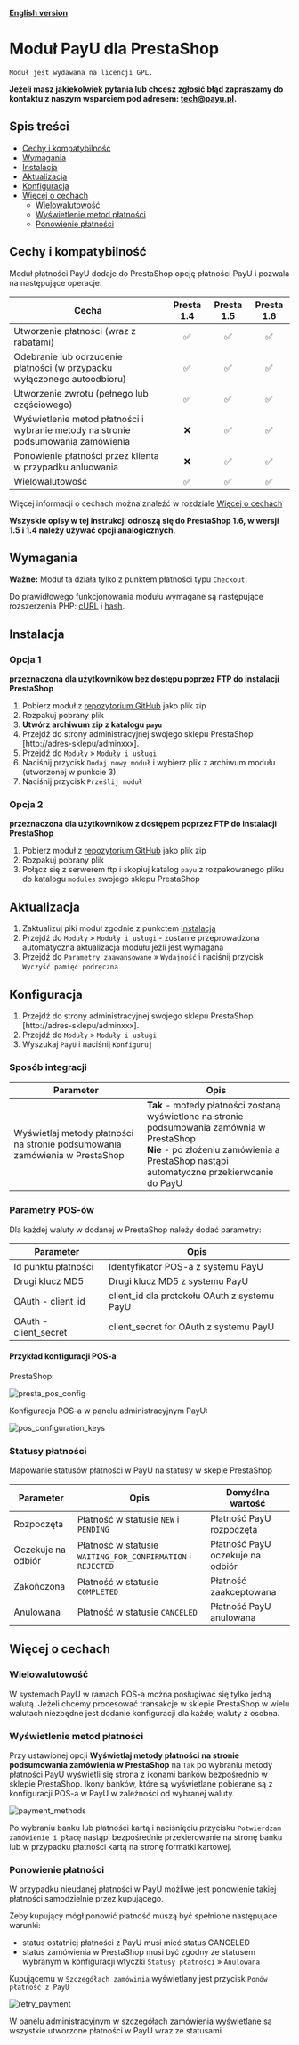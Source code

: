 [**English version**][ext0]

# Moduł PayU dla PrestaShop
``Moduł jest wydawana na licencji GPL.``

**Jeżeli masz jakiekolwiek pytania lub chcesz zgłosić błąd zapraszamy do kontaktu z naszym wsparciem pod adresem: tech@payu.pl.**

## Spis treści

* [Cechy i kompatybilność](#cechy-i-kompatybilność)
* [Wymagania](#wymagania) 
* [Instalacja](#instalacja)
* [Aktualizacja](#aktualizacja)
* [Konfiguracja](#konfiguracja)
* [Więcej o cechach](#więcej-o-cechah)
    * [Wielowalutowość](#wielowalutowość)
    * [Wyświetlenie metod płatności](#wyświetlenie-metod-płatności)
    * [Ponowienie płatności](#ponowienie-płatności)

## Cechy i kompatybilność
Moduł płatności PayU dodaje do PrestaShop opcję płatności PayU i pozwala na następujące operacje:

| Cecha | Presta 1.4 | Presta 1.5 | Presta 1.6 |
|---------|:-----------:|:-----------:|:-----------:|
| Utworzenie płatności (wraz z rabatami) | :white_check_mark: | :white_check_mark: | :white_check_mark: |
| Odebranie lub odrzucenie płatności (w przypadku wyłączonego autoodbioru) | :white_check_mark: | :white_check_mark: | :white_check_mark: |
| Utworzenie zwrotu (pełnego lub częściowego) | :white_check_mark: | :white_check_mark: | :white_check_mark: |
| Wyświetlenie metod płatności i wybranie metody na stronie podsumowania zamówienia | :x: | :white_check_mark: | :white_check_mark: |
| Ponowienie płatności przez klienta w przypadku anluowania | :x: | :white_check_mark: | :white_check_mark: |
| Wielowalutowość | :white_check_mark: | :white_check_mark: | :white_check_mark: |

Więcej informacji o cechach można znaleźć w rozdziale [Więcej o cechach](#więcej-o-cechah) 

**Wszyskie opisy w tej instrukcji odnoszą się do PrestaShop 1.6, w wersji 1.5 i 1.4 należy używać opcji analogicznych**.

## Wymagania

**Ważne:** Moduł ta działa tylko z punktem płatności typu `Checkout`.

Do prawidłowego funkcjonowania modułu wymagane są następujące rozszerzenia PHP: [cURL][ext1] i [hash][ext2].

## Instalacja

### Opcja 1 
**przeznaczona dla użytkowników bez dostępu poprzez FTP do instalacji PrestaShop**

1. Pobierz moduł z [repozytorium GitHub][ext3] jako plik zip
1. Rozpakuj pobrany plik
1. **Utwórz archiwum zip z katalogu `payu`**
1. Przejdź do strony administracyjnej swojego sklepu PrestaShop [http://adres-sklepu/adminxxx].
1. Przejdź do `Moduły` » `Moduły i usługi`
1. Naciśnij przycisk `Dodaj nowy moduł` i wybierz plik z archiwum modułu (utworzonej w punkcie 3)
1. Naciśnij przycisk `Prześlij moduł`

### Opcja 2 
**przeznaczona dla użytkowników z dostępem poprzez FTP do instalacji PrestaShop**

1. Pobierz moduł z [repozytorium GitHub][ext3] jako plik zip
1. Rozpakuj pobrany plik
1. Połącz się z serwerem ftp i skopiuj katalog `payu` z rozpakowanego pliku do katalogu `modules` swojego sklepu PrestaShop  

## Aktualizacja

1. Zaktualizuj piki moduł zgodnie z punkctem [Instalacja](#instalacja)
1. Przejdź do `Moduły` » `Moduły i usługi` - zostanie przeprowadzona automatyczna aktualizacja modułu jeżli jest wymagana 
1. Przejdź do `Parametry zaawansowane` » `Wydajność` i naciśnij przycisk `Wyczyść pamięć podręczną`  

## Konfiguracja

1. Przejdź do strony administracyjnej swojego sklepu PrestaShop [http://adres-sklepu/adminxxx].
1. Przejdź do `Moduły` » `Moduły i usługi`
1. Wyszukaj `PayU` i naciśnij `Konfiguruj`

### Sposób integracji

| Parameter | Opis | 
|---------|-----------|
| Wyświetlaj metody płatności na stronie podsumowania zamówienia w PrestaShop | **Tak** - motedy płatności zostaną wyświetlone na stronie podsumowania zamównia w PrestaShop<br>**Nie** - po złożeniu zamówienia a PrestaShop nastąpi automatyczne przekierwoanie do PayU |


### Parametry POS-ów

Dla każdej waluty w dodanej w PrestaShop należy dodać parametry:

| Parameter | Opis | 
|---------|-----------|
| Id punktu płatności| Identyfikator POS-a z systemu PayU |
| Drugi klucz MD5 | Drugi klucz MD5 z systemu PayU |
| OAuth - client_id | client_id dla protokołu OAuth z systemu PayU |
| OAuth - client_secret | client_secret for OAuth z systemu PayU |

#### Przykład konfiguracji POS-a

PrestaShop:

![presta_pos_config][img1]

Konfiguracja POS-a w panelu administracyjnym PayU:

![pos_configuration_keys][img2]

### Statusy płatności
Mapowanie statusów płatności w PayU na statusy w skepie PrestaShop

| Parameter | Opis | Domyślna wartość | 
|---------|-----------|-----------|
| Rozpoczęta | Płatność w statusie `NEW` i `PENDING` | Płatność PayU rozpoczęta |
| Oczekuje na odbiór | Płatność w statusie `WAITING_FOR_CONFIRMATION` i `REJECTED` | Płatność PayU oczekuje na odbiór |
| Zakończona | Płatność w statusie `COMPLETED` | Płatność zaakceptowana |
| Anulowana | Płatność w statusie `CANCELED` | Płatność PayU anulowana |

## Więcej o cechach

### Wielowalutowość
W systemach PayU w ramach POS-a można posługiwać się tylko jedną walutą. Jeżeli chcemy procesować transakcje w sklepie PrestaShop w wielu walutach niezbędne jest dodanie konfiguracji dla każdej waluty z osobna.   

### Wyświetlenie metod płatności 
Przy ustawionej opcji **Wyświetlaj metody płatności na stronie podsumowania zamówienia w PrestaShop** na `Tak` po wybraniu metody płatności PayU wyświetli się strona z ikonami banków bezpośrednio w sklepie PrestaShop.
Ikony banków, które są wyświetlane pobierane są z konfiguracji POS-a w PayU w zależności od wybranej waluty.  

![payment_methods][img3]

Po wybraniu banku lub płatności kartą i naciśnięciu przycisku `Potwierdzam zamówienie i płacę` nastąpi bezpośrednie przekierowanie na stronę banku lub w przypadku płatności kartą na stronę formatki kartowej.  

### Ponowienie płatności
W przypadku nieudanej płatności w PayU możliwe jest ponowienie takiej płatności samodzielnie przez kupującego.

Żeby kupujący mógł ponowić płatność muszą być spełnione następujace warunki: 
* status ostatniej płatności z PayU musi mieć status CANCELED
* status zamówienia w PrestaShop musi być zgodny ze statusem wybranym w konfiguracji wtyczki `Statusy płatności` » `Anulowana`    

Kupującemu w `Szczegółach zamówinia` wyświetlany jest przycisk `Ponów płatność z PayU` 

![retry_payment][img4]

W panelu administracyjnym w szczegółach zamówienia wyświetlane są wszystkie utworzone płatności w PayU wraz ze statusami.

<!--LINKS-->

<!--external links:-->
[ext0]: README.EN.md
[ext1]: http://php.net/manual/en/book.curl.php
[ext2]: http://php.net/manual/en/book.hash.php
[ext3]: https://github.com/PayU/plugin_prestashop

<!--images:-->
[img1]: https://raw.github.com/PayU/plugin_prestashop/master/readme_images/presta_pos_config.png
[img2]: https://raw.github.com/PayU/plugin_prestashop/master/readme_images/pos_configuration_keys.png
[img3]: https://raw.github.com/PayU/plugin_prestashop/retryPayment/readme_images/bramki_platnosci.png
[img4]: https://raw.github.com/PayU/plugin_prestashop/retryPayment/readme_images/ponow_platnosc.png